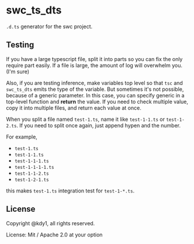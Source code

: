 # swc_ts_dts

`.d.ts` generator for the swc project.

## Testing

If you have a large typescript file, split it into parts so you can fix the only require part easily.
If a file is large, the amount of log will overwhelm you. (I'm sure)

Also, if you are testing inference, make variables top level so that `tsc` and `swc_ts_dts` emits the type of the variable.
But sometimes it's not possible, because of a generic parameter.
In this case, you can specify generic in a top-level function and **return** the value. If you need to check multiple value, copy it into multiple files, and return each value at once.

When you split a file named `test-1.ts`, name it like `test-1-1.ts` or `test-1-2.ts`.
If you need to split once again, just append hypen and the number.

For example,

- `test-1.ts`
- `test-1-1.ts`
- `test-1-1-1.ts`
- `test-1-1-1-1.ts`
- `test-1-1-2.ts`
- `test-1-2-1.ts`

this makes `test-1.ts` integration test for `test-1-*.ts`.

## License

Copyright @kdy1, all rights reserved.

License: Mit / Apache 2.0 at your option
